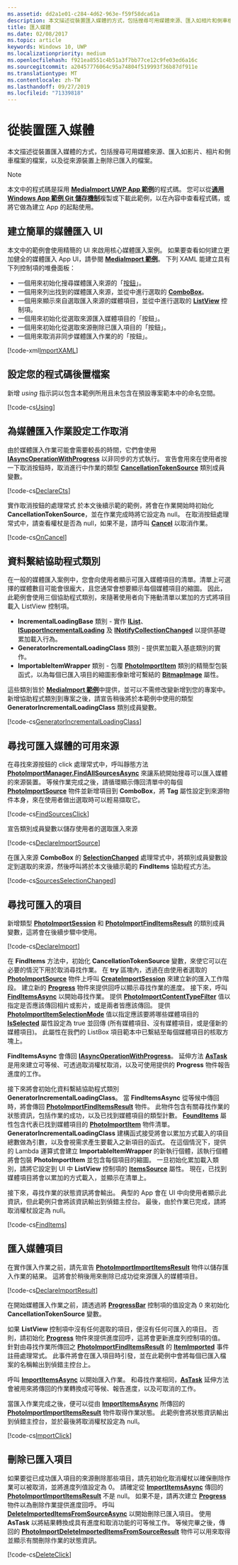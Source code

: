 ```yaml
---
ms.assetid: dd2a1e01-c284-4d62-963e-f59f58dca61a
description: 本文描述從裝置匯入媒體的方式，包括搜尋可用媒體來源、匯入如相片和側車檔案的檔案，以及從來源裝置上刪除已匯入的檔案。
title: 匯入媒體
ms.date: 02/08/2017
ms.topic: article
keywords: Windows 10, UWP
ms.localizationpriority: medium
ms.openlocfilehash: f921ea8551c4b51a3f7bb77ce12c9fe03ed6a16c
ms.sourcegitcommit: a20457776064c95a74804f519993f36b87df911e
ms.translationtype: MT
ms.contentlocale: zh-TW
ms.lasthandoff: 09/27/2019
ms.locfileid: "71339818"
---
```

# <a name="import-media-from-a-device"></a>從裝置匯入媒體

本文描述從裝置匯入媒體的方式，包括搜尋可用媒體來源、匯入如影片、相片和側車檔案的檔案，以及從來源裝置上刪除已匯入的檔案。

> [!NOTE] 
> 本文中的程式碼是採用 [**MediaImport UWP App 範例**](https://github.com/Microsoft/Windows-universal-samples/tree/master/Samples/MediaImport)的程式碼。 您可以從[**通用 Windows App 範例 Git 儲存機制**](https://github.com/Microsoft/Windows-universal-samples)複製或下載此範例，以在內容中查看程式碼，或將它做為建立 App 的起點使用。

## <a name="create-a-simple-media-import-ui"></a>建立簡單的媒體匯入 UI
本文中的範例會使用精簡的 UI 來啟用核心媒體匯入案例。 如果要查看如何建立更加健全的媒體匯入 App UI，請參閱 [**MediaImport 範例**](https://github.com/Microsoft/Windows-universal-samples/tree/master/Samples/MediaImport)。 下列 XAML 能建立具有下列控制項的堆疊面板：
* 一個用來初始化搜尋媒體匯入來源的「[按鈕](https://docs.microsoft.com/uwp/api/Windows.UI.Xaml.Controls.Button)」。
* 一個用來列出找到的媒體匯入來源，並從中進行選取的 [**ComboBox**](https://docs.microsoft.com/uwp/api/Windows.UI.Xaml.Controls.ComboBox)。
* 一個用來顯示來自選取匯入來源的媒體項目，並從中進行選取的 [**ListView**](https://docs.microsoft.com/uwp/api/Windows.UI.Xaml.Controls.ListView) 控制項。
* 一個用來初始化從選取來源匯入媒體項目的「按鈕」。
* 一個用來初始化從選取來源刪除已匯入項目的「按鈕」。
* 一個用來取消非同步媒體匯入作業的的「按鈕」。

[!code-xml[ImportXAML](./code/PhotoImport_Win10/cs/MainPage.xaml#SnippetImportXAML)]

## <a name="set-up-your-code-behind-file"></a>設定您的程式碼後置檔案
新增 *using* 指示詞以包含本範例所用且未包含在預設專案範本中的命名空間。

[!code-cs[Using](./code/PhotoImport_Win10/cs/MainPage.xaml.cs#SnippetUsing)]

## <a name="set-up-task-cancellation-for-media-import-operations"></a>為媒體匯入作業設定工作取消

由於媒體匯入作業可能會需要較長的時間，它們會使用 [**IAsyncOperationWithProgress**](https://docs.microsoft.com/uwp/api/Windows.Foundation.IAsyncOperationWithProgress_TResult_TProgress_) 以非同步的方式執行。 宣告會用來在使用者按一下取消按鈕時，取消進行中作業的類型 [**CancellationTokenSource**](https://docs.microsoft.com/dotnet/api/system.threading.cancellationtokensource) 類別成員變數。

[!code-cs[DeclareCts](./code/PhotoImport_Win10/cs/MainPage.xaml.cs#SnippetDeclareCts)]

實作取消按鈕的處理常式 於本文後續示範的範例，將會在作業開始時初始化 **CancellationTokenSource**，並在作業完成時將它設定為 null。 在取消按鈕處理常式中，請查看權杖是否為 null，如果不是，請呼叫 [**Cancel**](https://docs.microsoft.com/dotnet/api/system.threading.cancellationtokensource.cancel#System_Threading_CancellationTokenSource_Cancel) 以取消作業。

[!code-cs[OnCancel](./code/PhotoImport_Win10/cs/MainPage.xaml.cs#SnippetOnCancel)]

## <a name="data-binding-helper-classes"></a>資料繫結協助程式類別

在一般的媒體匯入案例中，您會向使用者顯示可匯入媒體項目的清單。清單上可選擇的媒體數目可能會很龐大，且您通常會想要顯示每個媒體項目的縮圖。 因此，此範例會使用三個協助程式類別，來隨著使用者向下捲動清單以累加的方式將項目載入 ListView 控制項。

* **IncrementalLoadingBase** 類別 - 實作 [**IList**](https://docs.microsoft.com/dotnet/api/system.collections.ilist)、[**ISupportIncrementalLoading**](https://docs.microsoft.com/uwp/api/windows.ui.xaml.data.isupportincrementalloading) 及 [**INotifyCollectionChanged**](https://docs.microsoft.com/dotnet/api/system.collections.specialized.inotifycollectionchanged) 以提供基礎累加載入行為。
* **GeneratorIncrementalLoadingClass** 類別 - 提供累加載入基底類別的實作。
* **ImportableItemWrapper** 類別 - 包覆 [**PhotoImportItem**](https://docs.microsoft.com/uwp/api/Windows.Media.Import.PhotoImportItem) 類別的精簡型包裝函式，以為每個已匯入項目的縮圖影像新增可繫結的 [**BitmapImage**](https://docs.microsoft.com/uwp/api/Windows.UI.Xaml.Media.Imaging.BitmapImage) 屬性。

這些類別皆於 [**MediaImport 範例**](https://github.com/Microsoft/Windows-universal-samples/tree/master/Samples/MediaImport)中提供，並可以不需修改變新增到您的專案中。 新增協助程式類別到專案之後，請宣告稍後將於本範例中使用的類型 **GeneratorIncrementalLoadingClass** 類別成員變數。

[!code-cs[GeneratorIncrementalLoadingClass](./code/PhotoImport_Win10/cs/MainPage.xaml.cs#SnippetGeneratorIncrementalLoadingClass)]


## <a name="find-available-sources-from-which-media-can-be-imported"></a>尋找可匯入媒體的可用來源

在尋找來源按鈕的 click 處理常式中，呼叫靜態方法 [**PhotoImportManager.FindAllSourcesAsync**](https://docs.microsoft.com/uwp/api/windows.media.import.photoimportmanager.findallsourcesasync) 來讓系統開始搜尋可以匯入媒體的來源裝置。 等候作業完成之後，請循環顯示傳回清單中的每個 [**PhotoImportSource**](https://docs.microsoft.com/uwp/api/Windows.Media.Import.PhotoImportSource) 物件並新增項目到 **ComboBox**，將 **Tag** 屬性設定到來源物件本身，來在使用者做出選取時可以輕易擷取它。

[!code-cs[FindSourcesClick](./code/PhotoImport_Win10/cs/MainPage.xaml.cs#SnippetFindSourcesClick)]

宣告類別成員變數以儲存使用者的選取匯入來源

[!code-cs[DeclareImportSource](./code/PhotoImport_Win10/cs/MainPage.xaml.cs#SnippetDeclareImportSource)]

在匯入來源 **ComboBox** 的 [**SelectionChanged**](https://docs.microsoft.com/uwp/api/windows.ui.xaml.controls.primitives.selector.selectionchanged) 處理常式中，將類別成員變數設定到選取的來源，然後呼叫將於本文後續示範的 **FindItems** 協助程式方法。 

[!code-cs[SourcesSelectionChanged](./code/PhotoImport_Win10/cs/MainPage.xaml.cs#SnippetSourcesSelectionChanged)]

## <a name="find-items-to-import"></a>尋找可匯入的項目

新增類型 [**PhotoImportSession**](https://docs.microsoft.com/uwp/api/Windows.Media.Import.PhotoImportSession) 和 [**PhotoImportFindItemsResult**](https://docs.microsoft.com/uwp/api/Windows.Media.Import.PhotoImportFindItemsResult) 的類別成員變數，這將會在後續步驟中使用。

[!code-cs[DeclareImport](./code/PhotoImport_Win10/cs/MainPage.xaml.cs#SnippetDeclareImport)]

在 **FindItems** 方法中，初始化 **CancellationTokenSource** 變數，來使它可以在必要的情況下用於取消尋找作業。 在 **try** 區塊內，透過在由使用者選取的 [**PhotoImportSource**](https://docs.microsoft.com/uwp/api/Windows.Media.Import.PhotoImportSource) 物件上呼叫 [**CreateImportSession**](https://docs.microsoft.com/uwp/api/windows.media.import.photoimportsource.createimportsession) 來建立新的匯入工作階段。 建立新的 [**Progress**](https://docs.microsoft.com/dotnet/api/system.progress-1) 物件來提供回呼以顯示尋找作業的進度。 接下來，呼叫 **[FindItemsAsync](https://docs.microsoft.com/uwp/api/windows.media.import.photoimportsession.finditemsasync)** 以開始尋找作業。 提供 [**PhotoImportContentTypeFilter**](https://docs.microsoft.com/uwp/api/Windows.Media.Import.PhotoImportContentTypeFilter) 值以指定是否應該傳回相片或影片，或是兩者皆應該傳回。 提供 [**PhotoImportItemSelectionMode**](https://docs.microsoft.com/uwp/api/Windows.Media.Import.PhotoImportItemSelectionMode) 值以指定應該要將哪些媒體項目的 [**IsSelected**](https://docs.microsoft.com/uwp/api/windows.media.import.photoimportitem.isselected) 屬性設定為 true 並回傳 (所有媒體項目、沒有媒體項目，或是僅新的媒體項目)。 此屬性在我們的 ListBox 項目範本中已繫結至每個媒體項目的核取方塊上。

**FindItemsAsync** 會傳回 [**IAsyncOperationWithProgress**](https://docs.microsoft.com/uwp/api/Windows.Foundation.IAsyncOperationWithProgress_TResult_TProgress_)。 延伸方法 [**AsTask**](https://docs.microsoft.com/dotnet/api/system) 是用來建立可等候、可透過取消權杖取消，以及可使用提供的 **Progress** 物件報告進度的工作。

接下來將會初始化資料繫結協助程式類別 **GeneratorIncrementalLoadingClass**。 當 **FindItemsAsync** 從等候中傳回時，將會傳回 [**PhotoImportFindItemsResult**](https://docs.microsoft.com/uwp/api/Windows.Media.Import.PhotoImportFindItemsResult) 物件。 此物件包含有關尋找作業的狀態資訊，包括作業的成功，以及已找到媒體項目的類型計數。 [  **FoundItems**](https://docs.microsoft.com/uwp/api/windows.media.import.photoimportfinditemsresult.founditems) 屬性包含代表已找到媒體項目的 [**PhotoImportItem**](https://docs.microsoft.com/uwp/api/Windows.Media.Import.PhotoImportItem) 物件清單。 **GeneratorIncrementalLoadingClass** 建構函式接受將會以累加方式載入的項目總數做為引數，以及會視需求產生要載入之新項目的函式。 在這個情況下，提供的 Lambda 運算式會建立 **ImportableItemWrapper** 的新執行個體，該執行個體將會包裝 **PhotoImportItem** 並包含每個項目的縮圖。 一旦初始化累加載入類別，請將它設定到 UI 中 **ListView** 控制項的 [**ItemsSource**](https://docs.microsoft.com/uwp/api/windows.ui.xaml.controls.itemscontrol.itemssource) 屬性。 現在，已找到媒體項目將會以累加的方式載入，並顯示在清單上。

接下來，尋找作業的狀態資訊將會輸出。 典型的 App 會在 UI 中向使用者顯示此資訊，但此範例只會將該資訊輸出到偵錯主控台。 最後，由於作業已完成，請將取消權杖設定為 null。

[!code-cs[FindItems](./code/PhotoImport_Win10/cs/MainPage.xaml.cs#SnippetFindItems)]

## <a name="import-media-items"></a>匯入媒體項目

在實作匯入作業之前，請先宣告 [**PhotoImportImportItemsResult**](https://docs.microsoft.com/uwp/api/Windows.Media.Import.PhotoImportImportItemsResult) 物件以儲存匯入作業的結果。 這將會於稍後用來刪除已成功從來源匯入的媒體項目。

[!code-cs[DeclareImportResult](./code/PhotoImport_Win10/cs/MainPage.xaml.cs#SnippetDeclareImportResult)]

在開始媒體匯入作業之前，請透過將 [**ProgressBar**](https://docs.microsoft.com/uwp/api/Windows.UI.Xaml.Controls.ProgressBar) 控制項的值設定為 0 來初始化 **CancellationTokenSource** 變數。

如果 **ListView** 控制項中沒有任何選取的項目，便沒有任何可匯入的項目。 否則，請初始化 [**Progress**](https://docs.microsoft.com/dotnet/api/system.progress-1) 物件來提供進度回呼，這將會更新進度列控制項的值。 針對由尋找作業所傳回之 [**PhotoImportFindItemsResult**](https://docs.microsoft.com/uwp/api/Windows.Media.Import.PhotoImportFindItemsResult) 的 [**ItemImported**](https://docs.microsoft.com/uwp/api/windows.media.import.photoimportfinditemsresult.itemimported) 事件註冊處理常式。 此事件將會在匯入項目時引發，並在此範例中會將每個已匯入檔案的名稱輸出到偵錯主控台上。

呼叫 [**ImportItemsAsync**](https://docs.microsoft.com/uwp/api/windows.media.import.photoimportfinditemsresult.importitemsasync) 以開始匯入作業。 和尋找作業相同，[**AsTask**](https://docs.microsoft.com/dotnet/api/system) 延伸方法會被用來將傳回的作業轉換成可等候、報告進度，以及可取消的工作。

當匯入作業完成之後，便可以從由 [**ImportItemsAsync**](https://docs.microsoft.com/uwp/api/windows.media.import.photoimportfinditemsresult.importitemsasync) 所傳回的 [**PhotoImportImportItemsResult**](https://docs.microsoft.com/uwp/api/Windows.Media.Import.PhotoImportImportItemsResult) 物件取得作業狀態。 此範例會將狀態資訊輸出到偵錯主控台，並於最後將取消權杖設定為 null。

[!code-cs[ImportClick](./code/PhotoImport_Win10/cs/MainPage.xaml.cs#SnippetImportClick)]

## <a name="delete-imported-items"></a>刪除已匯入項目
如果要從已成功匯入項目的來源刪除那些項目，請先初始化取消權杖以確保刪除作業可以被取消，並將進度列值設定為 0。 請確定從 [**ImportItemsAsync**](https://docs.microsoft.com/uwp/api/windows.media.import.photoimportfinditemsresult.importitemsasync) 傳回的 [**PhotoImportImportItemsResult**](https://docs.microsoft.com/uwp/api/Windows.Media.Import.PhotoImportImportItemsResult) 不是 null。 如果不是，請再次建立 [**Progress**](https://docs.microsoft.com/dotnet/api/system.progress-1) 物件以為刪除作業提供進度回呼。 呼叫 [**DeleteImportedItemsFromSourceAsync**](https://docs.microsoft.com/uwp/api/windows.media.import.photoimportimportitemsresult.deleteimporteditemsfromsourceasync) 以開始刪除已匯入項目。 使用 **AsTask** 以將結果轉換成具有進度和取消功能的可等候工作。 等候完畢之後，傳回的 [**PhotoImportDeleteImportedItemsFromSourceResult**](https://docs.microsoft.com/uwp/api/Windows.Media.Import.PhotoImportDeleteImportedItemsFromSourceResult) 物件可以用來取得並顯示有關刪除作業的狀態資訊。

[!code-cs[DeleteClick](./code/PhotoImport_Win10/cs/MainPage.xaml.cs#SnippetDeleteClick)]








 


